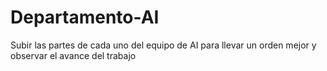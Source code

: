 # Departamento-AI
Subir las partes de cada uno del equipo de AI para llevar un orden mejor y observar el avance del trabajo 
